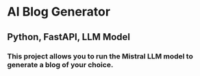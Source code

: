 # AI Blog Generator 
## Python, FastAPI, LLM Model
### This project allows you to run the Mistral LLM model to generate a blog of your choice.

